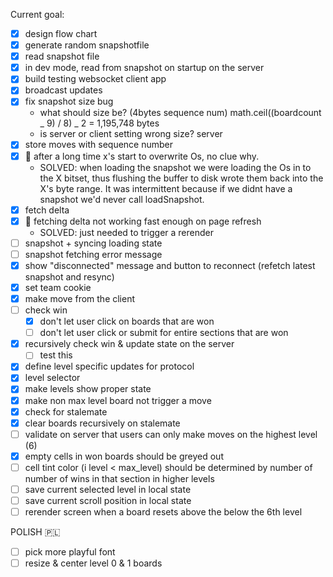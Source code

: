 Current goal:

- [x] design flow chart
- [x] generate random snapshotfile
- [x] read snapshot file
- [x] in dev mode, read from snapshot on startup on the server
- [x] build testing websocket client app
- [x] broadcast updates
- [x] fix snapshot size bug
  - what should size be? (4bytes sequence num) math.ceil((boardcount _ 9) / 8) _ 2 = 1,195,748 bytes
  - is server or client setting wrong size? server
- [x] store moves with sequence number
- [x] 🐞 after a long time x's start to overwrite Os, no clue why.
  - SOLVED: when loading the snapshot we were loading the Os in to the X bitset, thus flushing the buffer to disk wrote them back into the X's byte range. It was intermittent because if we didnt have a snapshot we'd never call loadSnapshot.
- [x] fetch delta
- [x] 🐞 fetching delta not working fast enough on page refresh
  - SOLVED: just needed to trigger a rerender
- [ ] snapshot + syncing loading state
- [ ] snapshot fetching error message
- [x] show "disconnected" message and button to reconnect (refetch latest snapshot and resync)
- [x] set team cookie
- [x] make move from the client
- [ ] check win
  - [x] don't let user click on boards that are won
  - [ ] don't let user click or submit for entire sections that are won
- [x] recursively check win & update state on the server
  - [ ] test this
- [x] define level specific updates for protocol
- [x] level selector
- [x] make levels show proper state
- [x] make non max level board not trigger a move
- [x] check for stalemate
- [x] clear boards recursively on stalemate
- [ ] validate on server that users can only make moves on the highest level (6)
- [x] empty cells in won boards should be greyed out
- [ ] cell tint color (i level < max_level) should be determined by number of number of wins in that section in higher levels
- [ ] save current selected level in local state
- [ ] save current scroll position in local state
- [ ] rerender screen when a board resets above the below the 6th level

POLISH 🇵🇱

- [ ] pick more playful font
- [ ] resize & center level 0 & 1 boards
